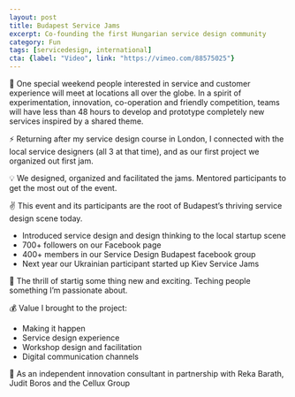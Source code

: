 ```yaml
---
layout: post
title: Budapest Service Jams
excerpt: Co-founding the first Hungarian service design community
category: Fun
tags: [servicedesign, international]
cta: {label: "Video", link: "https://vimeo.com/88575025"}
---
```


🏢 One special weekend people interested in service and customer experience will meet at locations all over the globe. In a spirit of experimentation, innovation, co-operation and friendly competition, teams will have less than 48 hours to develop and prototype completely new services inspired by a shared theme. 

⚡ Returning after my service design course in London, I connected with the local service designers (all 3 at that time), and as our first project we organized out first jam. 

💡 We designed, organized and facilitated the jams. Mentored participants to get the most out of the event. 

✌️ This event and its participants are the root of Budapest’s thriving service design scene today.

- Introduced service design and design thinking to the local startup scene
- 700+ followers on our Facebook page 
- 400+ members in our Service Design Budapest facebook group
- Next year our Ukrainian participant started up Kiev Service Jams 

💙 The thrill of startig some thing new and exciting. Teching people something I’m passionate about. 

💰 Value I brought to the project:

- Making it happen
- Service design experience
- Workshop design and facilitation
- Digital communication channels 

👥 As an independent innovation consultant in partnership with Reka Barath, Judit Boros and the Cellux Group